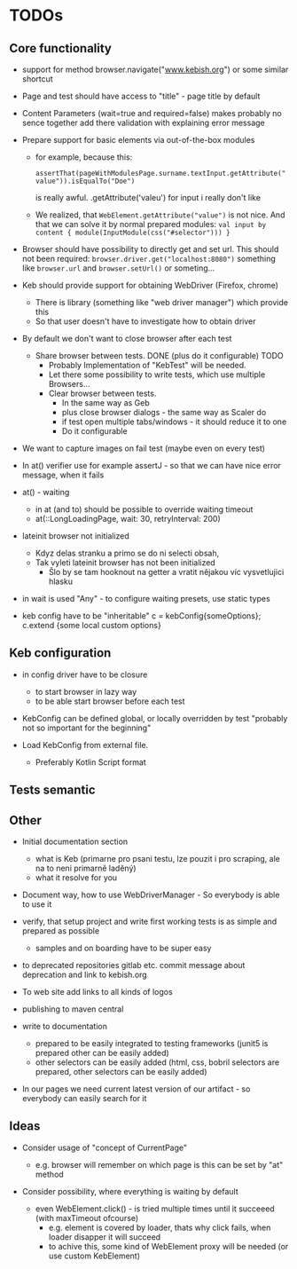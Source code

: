 # TODOs
## Core functionality

- support for method  browser.navigate("www.kebish.org") or some similar shortcut 
- Page and test should have access to "title" - page title by default
- Content Parameters (wait=true  and  required=false) makes probably no sence together 
        add there validation with explaining error message 

- Prepare support for basic elements via out-of-the-box modules
   - for example, because this:
      
      ```assertThat(pageWithModulesPage.surname.textInput.getAttribute("value")).isEqualTo("Doe")```
      
     is really awful. .getAttribute('valeu') for input i really don't like
   - We realized, that  `WebElement.getAttribute("value")` is not nice. And that we can solve it by normal prepared modules: 
     `val input by content { module(InputModule(css("#selector"))) }`

- Browser should have possibility to directly get and set url. 
  This should not been required:
   ```browser.driver.get("localhost:8080")```
  something like `browser.url` and `browser.setUrl()` or someting...
   
- Keb should provide support for obtaining WebDriver (Firefox, chrome)
  - There is library (something like "web driver manager") which provide this
  - So that user doesn't have to investigate how to obtain driver
  
- By default we don't want to close browser after each test
    - Share browser between tests.  DONE
      (plus do it configurable) TODO
        - Probably Implementation of "KebTest" will be needed.
        - Let there some possibility to write tests, which use multiple Browsers...
        - Clear browser between tests.
           - In the same way as Geb
           - plus close browser dialogs - the same way as Scaler do
           - if test open multiple tabs/windows - it should reduce it to one
           - Do it configurable

- We want to capture images on fail test (maybe even on every test)

- In at() verifier use for example assertJ - so that we can have nice error message, when it fails

- at() - waiting
   - in at (and to) should be possible to override waiting timeout
   - at(::LongLoadingPage, wait: 30, retryInterval: 200)
   
- lateinit browser not initialized
  - Kdyz delas stranku a primo se do ni selecti obsah,
  - Tak vyleti     lateinit browser   has not been initialized
    - Šlo by se tam hooknout na getter a vratit nějakou víc vysvetlujici hlasku 
    
- in wait is used "Any" - to configure waiting presets, use static types
 
- keb config have to be "inheritable"
   c = kebConfig{someOptions};  c.extend {some local custom options}   
   
## Keb configuration
- in config   driver have to be closure 
     - to start browser in lazy way
     - to be able start browser before each test

- KebConfig can be defined global, or locally overridden by test  "probably not so important for the beginning"

- Load KebConfig from external file.
  - Preferably Kotlin Script format

## Tests semantic

  
## Other

- Initial documentation section
  - what is Keb  (primarne pro psani testu, lze pouzit i pro scraping, ale na to neni primarně laděný) 
  - what it resolve for you  

- Document way, how to use WebDriverManager - So everybody is able to use it

- verify, that setup project and write first working tests is as simple and prepared as possible
     - samples and on boarding have to be super easy

- to deprecated repositories gitlab etc. commit message about deprecation and link to kebish.org

- To web site add links to all kinds of logos

- publishing to maven central

- write to documentation
   - prepared to be easily integrated to testing frameworks (junit5 is prepared other can be easily added)
   - other selectors can be easily added (html, css, bobril selectors are prepared, other selectors can be easily added)

- In our pages we need current latest version of our artifact - so everybody can easily search for it
     
## Ideas

- Consider usage of "concept of CurrentPage"
   - e.g. browser will remember on which page is this can be set by "at" method
   
   
- Consider possibility, where everything is waiting by default
    - even  WebElement.click() - is tried multiple times until it succeeed (with maxTimeout ofcourse)   
       - e.g.  element is covered by loader, thats why click fails, when loader disapper it will succeed
       - to achive this, some kind of WebElement proxy will be needed (or use custom KebElement)
